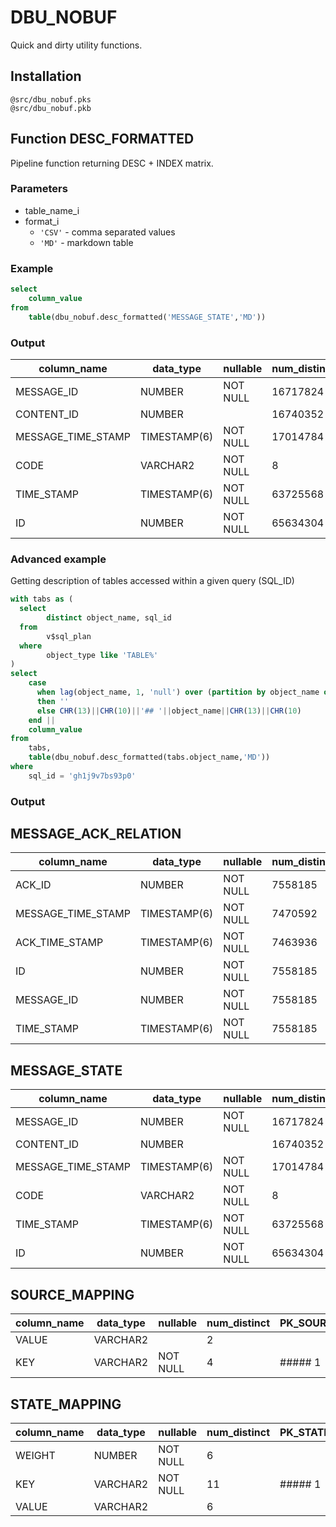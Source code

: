 # DBU_NOBUF
Quick and dirty utility functions.

## Installation
```
@src/dbu_nobuf.pks
@src/dbu_nobuf.pkb
```

## Function DESC_FORMATTED
Pipeline function returning DESC + INDEX matrix.

### Parameters 
- table_name_i
- format_i
  - `'CSV'` - comma separated values
  - `'MD'` - markdown table

### Example
```sql
select 
    column_value
from 
    table(dbu_nobuf.desc_formatted('MESSAGE_STATE','MD'))
```

### Output
column_name|data_type|nullable|num_distinct|IDX_FK_MESSAGE_TO_M_STATE|IDX_STATE_CODE_RELATION|PK_MESSAGE_STATE
---|---|---|---|---|---|---
MESSAGE_ID|NUMBER|NOT NULL|16717824|##### 1|##### 1|
CONTENT_ID|NUMBER||16740352||##### 3|
MESSAGE_TIME_STAMP|TIMESTAMP(6)|NOT NULL|17014784|##### 2|##### 2|##### 2
CODE|VARCHAR2|NOT NULL|8||##### 4|
TIME_STAMP|TIMESTAMP(6)|NOT NULL|63725568|||
ID|NUMBER|NOT NULL|65634304|||##### 1


### Advanced example
Getting description of tables accessed within a given query (SQL_ID)

```sql
with tabs as (
  select 
        distinct object_name, sql_id
  from 
        v$sql_plan
  where 
        object_type like 'TABLE%'
)
select 
    case 
      when lag(object_name, 1, 'null') over (partition by object_name order by rownum) = object_name
      then ''
      else CHR(13)||CHR(10)||'## '||object_name||CHR(13)||CHR(10)
    end ||
    column_value
from 
    tabs,
    table(dbu_nobuf.desc_formatted(tabs.object_name,'MD'))
where 
    sql_id = 'gh1j9v7bs93p0'
```

### Output

## MESSAGE_ACK_RELATION
column_name|data_type|nullable|num_distinct|IDX_FK_M_TO_M_RELATION_ACK|IDX_FK_M_TO_M_RELATION_MSG|PK_MESSAGE_RELATION|UQ_MESSAGE_RELATION
---|---|---|---|---|---|---|---
ACK_ID|NUMBER|NOT NULL|7558185|##### 1|||##### 3
MESSAGE_TIME_STAMP|TIMESTAMP(6)|NOT NULL|7470592||##### 2|##### 2|##### 2
ACK_TIME_STAMP|TIMESTAMP(6)|NOT NULL|7463936|##### 2|||##### 4
ID|NUMBER|NOT NULL|7558185|||##### 1|
MESSAGE_ID|NUMBER|NOT NULL|7558185||##### 1||##### 1
TIME_STAMP|TIMESTAMP(6)|NOT NULL|7558185||||

## MESSAGE_STATE
column_name|data_type|nullable|num_distinct|IDX_FK_MESSAGE_TO_M_STATE|IDX_STATE_CODE_RELATION|PK_MESSAGE_STATE
---|---|---|---|---|---|---
MESSAGE_ID|NUMBER|NOT NULL|16717824|##### 1|##### 1|
CONTENT_ID|NUMBER||16740352||##### 3|
MESSAGE_TIME_STAMP|TIMESTAMP(6)|NOT NULL|17014784|##### 2|##### 2|##### 2
CODE|VARCHAR2|NOT NULL|8||##### 4|
TIME_STAMP|TIMESTAMP(6)|NOT NULL|63725568|||
ID|NUMBER|NOT NULL|65634304|||##### 1

## SOURCE_MAPPING
column_name|data_type|nullable|num_distinct|PK_SOURCE_MAPPING
---|---|---|---|---
VALUE|VARCHAR2||2|
KEY|VARCHAR2|NOT NULL|4|##### 1

## STATE_MAPPING
column_name|data_type|nullable|num_distinct|PK_STATE_MAPPING
---|---|---|---|---
WEIGHT|NUMBER|NOT NULL|6|
KEY|VARCHAR2|NOT NULL|11|##### 1
VALUE|VARCHAR2||6|


